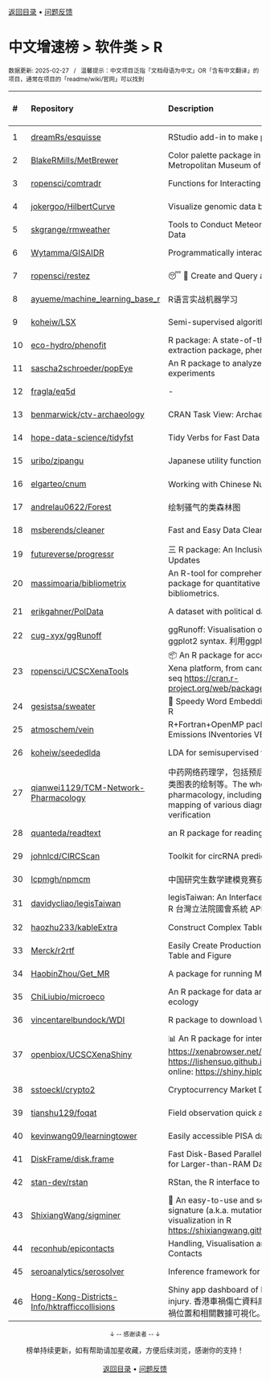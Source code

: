 <a href="https://gitee.com/GrowingGit/GitHub-Chinese-Top-Charts#github中文排行榜">返回目录</a> • <a href="/content/docs/feedback.md">问题反馈</a>

# 中文增速榜 > 软件类 > R
<sub>数据更新: 2025-02-27&nbsp;&nbsp;&nbsp;/&nbsp;&nbsp;&nbsp;温馨提示：中文项目泛指「文档母语为中文」OR「含有中文翻译」的项目，通常在项目的「readme/wiki/官网」可以找到</sub>

|#|Repository|Description|Stars|Average daily growth|Updated|
|:-|:-|:-|:-|:-|:-|
|1|[dreamRs/esquisse](https://github.com/dreamRs/esquisse)|RStudio add-in to make plots interactively with ggplot2|1798|1|2025-02-21|
|2|[BlakeRMills/MetBrewer](https://github.com/BlakeRMills/MetBrewer)|Color palette package in R inspired by works at the Metropolitan Museum of Art in New York|1138|1|2025-01-03|
|3|[ropensci/comtradr](https://github.com/ropensci/comtradr)|Functions for Interacting with the UN Comtrade API|66|0|2024-11-16|
|4|[jokergoo/HilbertCurve](https://github.com/jokergoo/HilbertCurve)|Visualize genomic data by Hilbert curve|41|0|2024-10-08|
|5|[skgrange/rmweather](https://github.com/skgrange/rmweather)|Tools to Conduct Meteorological Normalisation on Air Quality Data|49|0|2025-02-20|
|6|[Wytamma/GISAIDR](https://github.com/Wytamma/GISAIDR)|Programmatically interact with the GISAID database.|73|0|2024-09-19|
|7|[ropensci/restez](https://github.com/ropensci/restez)|:sleeping: :open_file_folder: Create and Query a Local Copy of GenBank in R|26|0|2025-02-23|
|8|[ayueme/machine_learning_base_r](https://github.com/ayueme/machine_learning_base_r)|R语言实战机器学习|23|0|2024-11-03|
|9|[koheiw/LSX](https://github.com/koheiw/LSX)|Semi-supervised algorithm for document scaling|55|0|2025-01-09|
|10|[eco-hydro/phenofit](https://github.com/eco-hydro/phenofit)|R package: A state-of-the-art Vegetation Phenology extraction package, phenofit|78|0|2025-02-06|
|11|[sascha2schroeder/popEye](https://github.com/sascha2schroeder/popEye)|An R package to analyze eye-tracking data from reading experiments|23|0|2025-02-01|
|12|[fragla/eq5d](https://github.com/fragla/eq5d)|-|22|0|2025-02-04|
|13|[benmarwick/ctv-archaeology](https://github.com/benmarwick/ctv-archaeology)|CRAN Task View: Archaeological Science|152|0|2025-02-24|
|14|[hope-data-science/tidyfst](https://github.com/hope-data-science/tidyfst)|Tidy Verbs for Fast Data Manipulation|99|0|2024-09-16|
|15|[uribo/zipangu](https://github.com/uribo/zipangu)|Japanese utility functions and data|56|0|2024-11-07|
|16|[elgarteo/cnum](https://github.com/elgarteo/cnum)|Working with Chinese Numerals in R 中文數字處理|6|0|2025-01-12|
|17|[andrelau0622/Forest](https://github.com/andrelau0622/Forest)|绘制骚气的类森林图|6|0|2024-09-22|
|18|[msberends/cleaner](https://github.com/msberends/cleaner)|Fast and Easy Data Cleaning (in R)|32|0|2024-11-19|
|19|[futureverse/progressr](https://github.com/futureverse/progressr)|三 R package: An Inclusive, Unifying API for Progress Updates|289|0|2024-12-11|
|20|[massimoaria/bibliometrix](https://github.com/massimoaria/bibliometrix)|An R-tool for comprehensive science mapping analysis. A package for quantitative research in scientometrics and bibliometrics.|545|0|2025-02-21|
|21|[erikgahner/PolData](https://github.com/erikgahner/PolData)|A dataset with political datasets|650|0|2025-01-25|
|22|[cug-xyx/ggRunoff](https://github.com/cug-xyx/ggRunoff)|ggRunoff: Visualisation of rainfall-runoff process lines using ggplot2 syntax. 利用ggplot2语法绘制洪水过程线|5|0|2025-01-07|
|23|[ropensci/UCSCXenaTools](https://github.com/ropensci/UCSCXenaTools)|:package: An R package for accessing genomics data from UCSC Xena platform, from cancer multi-omics to single-cell RNA-seq https://cran.r-project.org/web/packages/UCSCXenaTools/|107|0|2024-10-31|
|24|[gesistsa/sweater](https://github.com/gesistsa/sweater)|👚 Speedy Word Embedding Association Test & Extras using R|29|0|2025-02-01|
|25|[atmoschem/vein](https://github.com/atmoschem/vein)| R+Fortran+OpenMP package to estimate Vehicular Emissions INventories VEIN. |46|0|2025-02-03|
|26|[koheiw/seededlda](https://github.com/koheiw/seededlda)|LDA for semisupervised topic modeling|75|0|2025-01-22|
|27|[qianwei1129/TCM-Network-Pharmacology](https://github.com/qianwei1129/TCM-Network-Pharmacology)|中药网络药理学，包括预后基因筛选，分子对接，分子验证，各类图表的绘制等。The whole process of TCM network pharmacology, including prognostic gene screening, mapping of various diagrams and molecular docking verification|5|0|2024-12-22|
|28|[quanteda/readtext](https://github.com/quanteda/readtext)|an R package for reading text files|122|0|2024-12-01|
|29|[johnlcd/CIRCScan](https://github.com/johnlcd/CIRCScan)|Toolkit for circRNA prediction by machine learning|6|0|2024-09-13|
|30|[lcpmgh/npmcm](https://github.com/lcpmgh/npmcm)|中国研究生数学建模竞赛获奖数据及可视化分析|14|0|2025-02-13|
|31|[davidycliao/legisTaiwan](https://github.com/davidycliao/legisTaiwan)|legisTaiwan: An Interface to Access Taiwan Legislative API in R 台灣立法院國會系統 API |34|0|2025-01-21|
|32|[haozhu233/kableExtra](https://github.com/haozhu233/kableExtra)|Construct Complex Table with knitr::kable() + pipe. |701|0|2025-02-23|
|33|[Merck/r2rtf](https://github.com/Merck/r2rtf)|Easily Create Production-Ready Rich Text Format (RTF) Table and Figure|78|0|2025-02-24|
|34|[HaobinZhou/Get_MR](https://github.com/HaobinZhou/Get_MR)|A package for running MR In batches and in parallel quickly|296|0|2024-09-30|
|35|[ChiLiubio/microeco](https://github.com/ChiLiubio/microeco)|An R package for data analysis in microbial community ecology|218|0|2025-02-22|
|36|[vincentarelbundock/WDI](https://github.com/vincentarelbundock/WDI)|R package to download World Bank data|212|0|2024-09-16|
|37|[openbiox/UCSCXenaShiny](https://github.com/openbiox/UCSCXenaShiny)|📊 An R package for interactively exploring UCSC Xena https://xenabrowser.net/datapages/; Book: https://lishensuo.github.io/UCSCXenaShiny_Book; App online: https://shiny.hiplot.cn/ucsc-xena-shiny/, htt ...|96|0|2024-11-22|
|38|[sstoeckl/crypto2](https://github.com/sstoeckl/crypto2)|Cryptocurrency Market Data|56|0|2025-02-21|
|39|[tianshu129/foqat](https://github.com/tianshu129/foqat)|Field observation quick analysis toolkit|35|0|2024-09-27|
|40|[kevinwang09/learningtower](https://github.com/kevinwang09/learningtower)|Easily accessible PISA data|27|0|2024-12-21|
|41|[DiskFrame/disk.frame](https://github.com/DiskFrame/disk.frame)|Fast Disk-Based Parallelized Data Manipulation Framework for Larger-than-RAM Data|596|0|2024-09-10|
|42|[stan-dev/rstan](https://github.com/stan-dev/rstan)|RStan, the R interface to Stan|1050|0|2025-01-22|
|43|[ShixiangWang/sigminer](https://github.com/ShixiangWang/sigminer)|🌲 An easy-to-use and scalable toolkit for genomic alteration signature (a.k.a. mutational signature) analysis and visualization in R https://shixiangwang.github.io/sigminer/reference/index.html|150|0|2024-10-12|
|44|[reconhub/epicontacts](https://github.com/reconhub/epicontacts)|Handling, Visualisation and Analysis of Epidemiological Contacts|15|0|2025-01-20|
|45|[seroanalytics/serosolver](https://github.com/seroanalytics/serosolver)|Inference framework for serological data|16|0|2025-02-20|
|46|[Hong-Kong-Districts-Info/hktrafficcollisions](https://github.com/Hong-Kong-Districts-Info/hktrafficcollisions)|Shiny app dashboard of HK traffic collisions that result in injury.   香港車禍傷亡資料庫：利用互動地圖和儀表版，將香港車禍位置和相關數據可視化。|12|0|2025-02-02|

<div align="center">
    <p><sub>↓ -- 感谢读者 -- ↓</sub></p>
    榜单持续更新，如有帮助请加星收藏，方便后续浏览，感谢你的支持！
</div>

<br/>

<div align="center"><a href="https://gitee.com/GrowingGit/GitHub-Chinese-Top-Charts#github中文排行榜">返回目录</a> • <a href="/content/docs/feedback.md">问题反馈</a></div>
